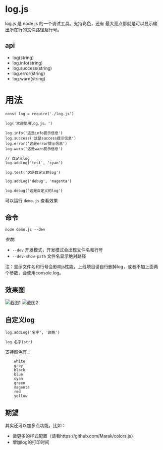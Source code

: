 # log.js

log.js 是 node.js 的一个调试工具。支持彩色，还有
最大亮点那就是可以显示输出所在行的文件路径及行号。

## api

+ log(string)
+ log.info(string)
+ log.success(string)
+ log.error(string)
+ log.warn(string)

# 用法

```
const log = require('./log.js')

log('欢迎使用log.js。')

log.info('这是info提示信息')
log.success('这是success提示信息')
log.error('这是error提示信息')
log.warn('这是warn提示信息')

// 自定义log
log.addLog('test', 'cyan')

log.test('这是自定义的log')

log.addLog('debug', 'magenta')

log.debug('这是自定义的log')

```

可以运行 `demo.js` 查看效果

## 命令

```
node demo.js --dev
```

*参数:*

+ `--dev` 开发模式，开发模式会出现文件名和行号 
+ `--dev-show-path` 文件名显示绝对路径

注：显示文件名和行号会影响js性能，上线项目请自行删掉log，或者不加上面两个参数，会使用console.log。

## 效果图


![截图1][1]
![截图2][2]

[1]: img/20170701212517.png
[2]: img/20170701212517.png

## 自定义log

```
log.addLog('名字', '颜色')

log.名字(str)

```

支持颜色有：
```
    white
    grey
    black
    blue
    cyan
    green
    magenta
    red
    yellow
```

## 期望

其实还可以加多点功能，比如：

+ 做更多的样式配置（请看https://github.com/Marak/colors.js）
+ 增加log的打印时间

